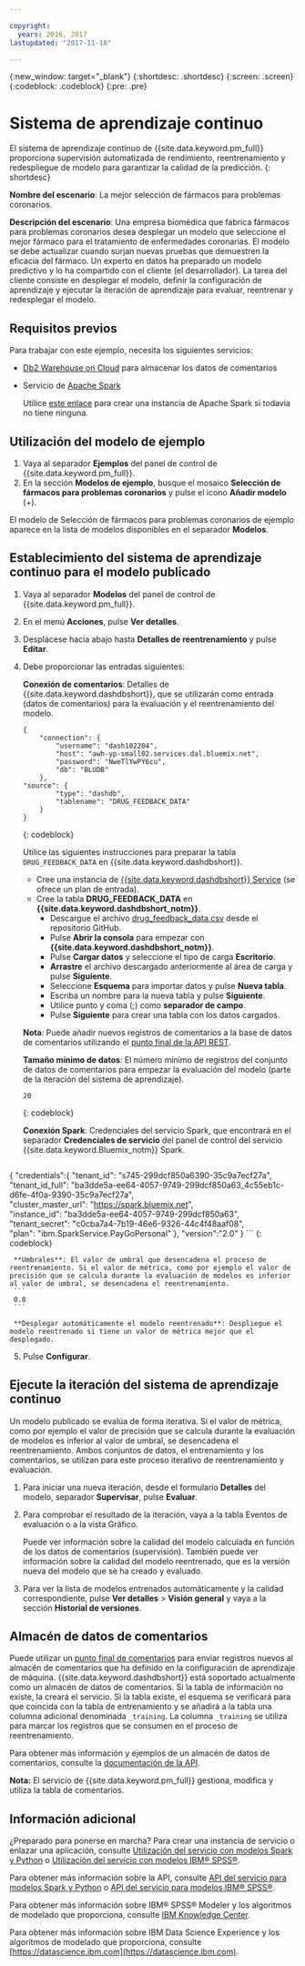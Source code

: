 ```yaml
---

copyright:
  years: 2016, 2017
lastupdated: "2017-11-16"

---
```


{:new_window: target="_blank"}
{:shortdesc: .shortdesc}
{:screen: .screen}
{:codeblock: .codeblock}
{:pre: .pre}

# Sistema de aprendizaje continuo

El sistema de aprendizaje continuo de {{site.data.keyword.pm_full}} proporciona supervisión automatizada de rendimiento, reentrenamiento y redespliegue de modelo para garantizar la calidad de la predicción.
{: shortdesc}

**Nombre del escenario**: La mejor selección de fármacos para problemas coronarios.

**Descripción del escenario**: Una empresa biomédica que fabrica fármacos para problemas coronarios desea desplegar un modelo que seleccione el mejor fármaco para el tratamiento de enfermedades coronarias. El modelo se debe actualizar cuando surjan nuevas pruebas que demuestren la eficacia del fármaco. Un experto en datos ha preparado un modelo predictivo y lo ha compartido con el cliente (el desarrollador). La tarea del cliente consiste en desplegar el modelo, definir la configuración de aprendizaje y ejecutar la iteración de aprendizaje para evaluar, reentrenar y redesplegar el modelo.

## Requisitos previos

Para trabajar con este ejemplo, necesita los siguientes servicios:

* [Db2 Warehouse on Cloud](https://console.bluemix.net/catalog/services/db2-warehouse-on-cloud) para almacenar los datos de comentarios
* Servicio de [Apache Spark](https://console.bluemix.net/catalog/services/apache-spark)

   Utilice [este enlace](https://console.bluemix.net/catalog/services/apache-spark) para crear una instancia de Apache Spark si todavía no tiene ninguna.

## Utilización del modelo de ejemplo

1. Vaya al separador **Ejemplos** del panel de control de {{site.data.keyword.pm_full}}.
2. En la sección **Modelos de ejemplo**, busque el mosaico **Selección de fármacos para problemas coronarios**
   y pulse el icono **Añadir modelo** (+).

El modelo de Selección de fármacos para problemas coronarios de ejemplo aparece en la lista de modelos disponibles en el separador **Modelos**.


## Establecimiento del sistema de aprendizaje continuo para el modelo publicado

1.  Vaya al separador **Modelos** del panel de control de {{site.data.keyword.pm_full}}.
2.  En el menú **Acciones**, pulse **Ver detalles**.
3.  Desplácese hacia abajo hasta **Detalles de reentrenamiento** y pulse **Editar**.
4.  Debe proporcionar las entradas siguientes:

    **Conexión de comentarios**: Detalles de {{site.data.keyword.dashdbshort}}, que se utilizarán como entrada (datos de comentarios) para la evaluación y el reentrenamiento del modelo.

    ```
    {
        "connection": {
            "username": "dash102204",
            "host": "awh-yp-small02.services.dal.bluemix.net",
            "password": "NweTlYwPY6cu",
            "db": "BLUDB"
        },
    "source": {
            "type": "dashdb",
            "tablename": "DRUG_FEEDBACK_DATA"
        }
    }
    ```
    {: codeblock}

    Utilice las siguientes instrucciones para preparar la tabla `DRUG_FEEDBACK_DATA` en {{site.data.keyword.dashdbshort}}.
    
    - Cree una instancia de [{{site.data.keyword.dashdbshort}} Service](https://console.bluemix.net/catalog/services/db2-warehouse-on-cloud/) (se ofrece un plan de entrada).
    - Cree la tabla **DRUG_FEEDBACK_DATA** en **{{site.data.keyword.dashdbshort_notm}}**.
      + Descargue el archivo [drug_feedback_data.csv](https://raw.githubusercontent.com/pmservice/wml-sample-models/master/spark/drug-selection/data/drug_feedback_data.csv) desde el repositorio GitHub.
      + Pulse **Abrir la consola** para empezar con **{{site.data.keyword.dashdbshort_notm}}**.
      + Pulse **Cargar datos** y seleccione el tipo de carga **Escritorio**.
      + **Arrastre** el archivo descargado anteriormente al área de carga y pulse **Siguiente**.
      + Seleccione **Esquema** para importar datos y pulse **Nueva tabla**.
      + Escriba un nombre para la nueva tabla y pulse **Siguiente**.
      + Utilice punto y coma (;) como **separador de campo**.
      + Pulse **Siguiente** para crear una tabla con los datos cargados.

     **Nota**: Puede añadir nuevos registros de comentarios a la base de datos de comentarios utilizando el [punto final de la API REST](http://watson-ml-api.mybluemix.net/#!/Published32Models/post_v3_wml_instances_instance_id_published_models_published_model_id_feedback).

     **Tamaño mínimo de datos**: El número mínimo de registros del conjunto de datos de comentarios para empezar la evaluación del modelo (parte de la iteración del sistema de aprendizaje).

     ```
     20
     ```
     {: codeblock}

     **Conexión Spark**: Credenciales del servicio Spark, que encontrará en el separador **Credenciales de servicio** del panel de control del servicio {{site.data.keyword.Bluemix_notm}} Spark.

     ```
{
    "credentials":{
      "tenant_id": "s745-299dcf850a6390-35c9a7ecf27a",  
      "tenant_id_full": "ba3dde5a-ee64-4057-9749-299dcf850a63_4c55eb1c-d6fe-4f0a-9390-35c9a7ecf27a",  
      "cluster_master_url": "https://spark.bluemix.net",  
      "instance_id": "ba3dde5a-ee64-4057-9749-299dcf850a63",  
      "tenant_secret": "c0cba7a4-7b19-46e6-9326-44c4f48aaf08",  
      "plan": "ibm.SparkService.PayGoPersonal"
    },
         "version":"2.0"
}
     ```
     {: codeblock}

     **Umbrales**: El valor de umbral que desencadena el proceso de reentrenamiento. Si el valor de métrica, como por ejemplo el valor de precisión que se calcula durante la evaluación de modelos es inferior al valor de umbral, se desencadena el reentrenamiento.
     ```
     0.8
     ```

     **Desplegar automáticamente el modelo reentrenado**: Despliegue el modelo reentrenado si tiene un valor de métrica mejor que el desplegado.

5.  Pulse **Configurar**.

## Ejecute la iteración del sistema de aprendizaje continuo

Un modelo publicado se evalúa de forma iterativa. Si el valor de métrica, como por ejemplo el valor de precisión que se calcula durante la evaluación de modelos es inferior al valor de umbral, se desencadena el reentrenamiento. Ambos conjuntos de datos, el entrenamiento y los comentarios, se utilizan para este proceso iterativo de reentrenamiento y evaluación.

1. Para iniciar una nueva iteración, desde el formulario **Detalles** del modelo, separador **Supervisar**, pulse **Evaluar**.
3. Para comprobar el resultado de la iteración, vaya a la tabla Eventos de evaluación o a la vista Gráfico. 

   Puede ver información sobre la calidad del modelo calculada en función de los datos de comentarios (supervisión). También puede ver información sobre la calidad del modelo reentrenado, que es la versión nueva del modelo que se ha creado y evaluado.

4. Para ver la lista de modelos entrenados automáticamente y la calidad correspondiente, pulse **Ver detalles** > **Visión general** y vaya a la sección **Historial de versiones**.

## Almacén de datos de comentarios

Puede utilizar un [punto final de comentarios](http://watson-ml-api.mybluemix.net/#!/Published32Models/post_v3_wml_instances_instance_id_published_models_published_model_id_feedback) para enviar registros nuevos al almacén de comentarios que ha definido en la configuración de aprendizaje de máquina. {{site.data.keyword.dashdbshort}} está soportado actualmente como un almacén de datos de comentarios. Si la tabla de información no existe, la creará el servicio. Si la tabla existe, el esquema se verificará para que coincida con la tabla de entrenamiento y se añadirá a la tabla una columna adicional denominada `_training`. La columna `_training` se utiliza para marcar los registros que se consumen en el proceso de reentrenamiento.

Para obtener más información y ejemplos de un almacén de datos de comentarios, consulte la [documentación de la API](pm_service_api_spark_learning_system.html).

**Nota:** El servicio de {{site.data.keyword.pm_full}} gestiona, modifica y utiliza la tabla de comentarios.

## Información adicional

¿Preparado para ponerse en marcha? Para crear una instancia de servicio o enlazar
una aplicación, consulte [Utilización del servicio con modelos Spark y Python](using_pm_service_dsx.html) o
[Utilización del servicio con modelos IBM® SPSS®](using_pm_service.html).

Para obtener más información sobre la API, consulte [API del servicio para modelos Spark y Python](pm_service_api_spark.html) o [API del servicio para modelos IBM® SPSS®](pm_service_api_spss.html).

Para obtener más información sobre IBM® SPSS® Modeler y los algoritmos de modelado que proporciona,
consulte [IBM Knowledge Center](https://www.ibm.com/support/knowledgecenter/SS3RA7).

Para obtener más información sobre IBM Data Science Experience y los algoritmos de modelado que proporciona, consulte [https://datascience.ibm.com](https://datascience.ibm.com).
